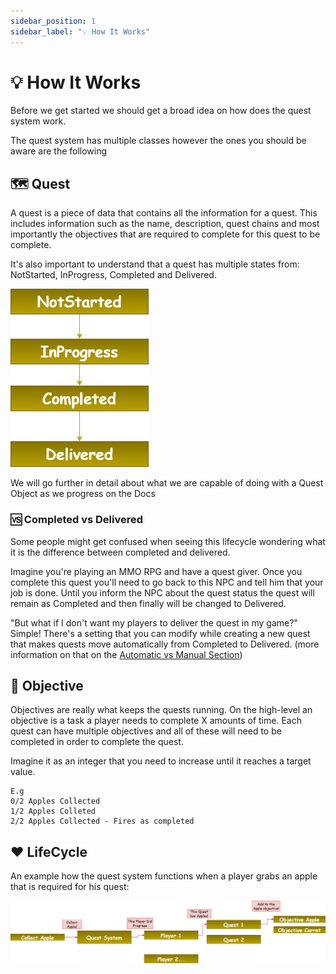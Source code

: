 ```yaml
---
sidebar_position: 1
sidebar_label: "💡 How It Works"
---
```


# 💡 How It Works

Before we get started we should get a broad idea on how does the quest system work.

The quest system has multiple classes however the ones you should be aware are the following

## 🗺️ Quest
A quest is a piece of data that contains all the information for a quest. This includes information such as the name, description, quest chains and most importantly the objectives that are required to complete for this quest to be complete.

It's also important to understand that a quest has multiple states from: NotStarted, InProgress, Completed and Delivered.

![](QuestLifeCycle.png)

We will go further in detail about what we are capable of doing with a Quest Object as we progress on the Docs

### 🆚 Completed vs Delivered
Some people might get confused when seeing this lifecycle wondering what it is the difference between completed and delivered.

Imagine you're playing an MMO RPG and have a quest giver. Once you complete this quest you'll need to go back to this NPC and tell him that your job is done. Until you inform the NPC about the quest status the quest will remain as Completed and then finally will be changed to Delivered.

"But what if I don't want my players to deliver the quest in my game?" Simple! There's a setting that you can modify while creating a new quest that makes quests move automatically from Completed to Delivered. (more information on that on the [Automatic vs Manual Section](./../AutomaticVsManual/AcceptType.md))

## 🎯 Objective
Objectives are really what keeps the quests running. On the high-level an objective is a task a player needs to complete X amounts of time. Each quest can have multiple objectives and all of these will need to be completed in order to complete the quest.

Imagine it as an integer that you need to increase until it reaches a target value.

```
E.g
0/2 Apples Collected
1/2 Apples Colleted
2/2 Apples Collected - Fires as completed
```

## ❤️ LifeCycle

An example how the quest system functions when a player grabs an apple that is required for his quest:

![](QuestSystemExample.png)